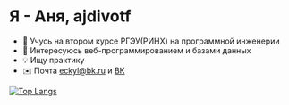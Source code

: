 # Я - Аня, ajdivotf

- 👋 Учусь на втором курсе РГЭУ(РИНХ) на программной инженерии
- 👀 Интересуюсь веб-программированием и базами данных
- 💡 Ищу практику
- ✉️ Почта <a href="mailto:eckyl@bk.ru">eckyl@bk.ru</a> и [ВК](https://vk.com/ajdivot)

[![Top Langs](https://github-readme-stats.vercel.app/api/top-langs/?username=ajdivotf&layout=compact)](https://github.com/anuraghazra/github-readme-stats)
